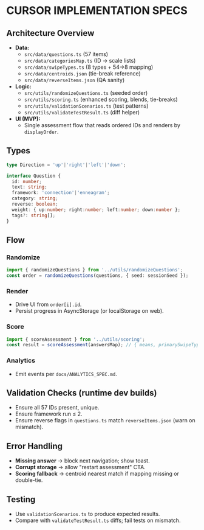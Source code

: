 # CURSOR IMPLEMENTATION SPECS

## Architecture Overview
- **Data:**
  - `src/data/questions.ts` (57 items)
  - `src/data/categoriesMap.ts` (ID → scale lists)
  - `src/data/swipeTypes.ts` (8 types + 54→8 mapping)
  - `src/data/centroids.json` (tie-break reference)
  - `src/data/reverseItems.json` (QA sanity)
- **Logic:**
  - `src/utils/randomizeQuestions.ts` (seeded order)
  - `src/utils/scoring.ts` (enhanced scoring, blends, tie-breaks)
  - `src/utils/validationScenarios.ts` (test patterns)
  - `src/utils/validateTestResult.ts` (diff helper)
- **UI (MVP):**
  - Single assessment flow that reads ordered IDs and renders by `displayOrder`.

## Types
```ts
type Direction = 'up'|'right'|'left'|'down';

interface Question {
  id: number;
  text: string;
  framework: 'connection'|'enneagram';
  category: string;
  reverse: boolean;
  weight: { up:number; right:number; left:number; down:number };
  tags?: string[];
}
```

## Flow

### Randomize
```ts
import { randomizeQuestions } from '../utils/randomizeQuestions';
const order = randomizeQuestions(questions, { seed: sessionSeed });
```

### Render
- Drive UI from `order[i].id`.
- Persist progress in AsyncStorage (or localStorage on web).

### Score
```ts
import { scoreAssessment } from '../utils/scoring';
const result = scoreAssessment(answersMap); // { means, primarySwipeType, blendSwipeType, topStyle, topEnneagram }
```

### Analytics
- Emit events per `docs/ANALYTICS_SPEC.md`.

## Validation Checks (runtime dev builds)
- Ensure all 57 IDs present, unique.
- Ensure framework run ≤ 2.
- Ensure reverse flags in `questions.ts` match `reverseItems.json` (warn on mismatch).

## Error Handling
- **Missing answer** → block next navigation; show toast.
- **Corrupt storage** → allow "restart assessment" CTA.
- **Scoring fallback** → centroid nearest match if mapping missing or double-tie.

## Testing
- Use `validationScenarios.ts` to produce expected results.
- Compare with `validateTestResult.ts` diffs; fail tests on mismatch.

